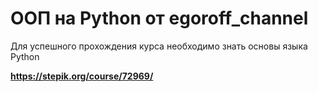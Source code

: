 # ООП на Python от egoroff_channel

Для успешного прохождения курса необходимо знать основы языка Python

**https://stepik.org/course/72969/**